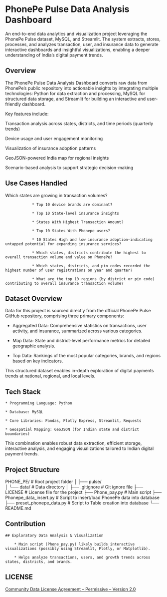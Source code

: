 # PhonePe Pulse Data Analysis Dashboard

An end-to-end data analytics and visualization project leveraging the PhonePe Pulse dataset, MySQL, and Streamlit. The system extracts, stores, processes, and analyzes transaction, user, and insurance data to generate interactive dashboards and insightful visualizations, enabling a deeper understanding of India’s digital payment trends.

## Overview

The PhonePe Pulse Data Analysis Dashboard converts raw data from PhonePe’s public repository into actionable insights by integrating multiple technologies: Python for data extraction and processing, MySQL for structured data storage, and Streamlit for building an interactive and user-friendly dashboard.

Key features include:

Transaction analysis across states, districts, and time periods (quarterly trends)

Device usage and user engagement monitoring

Visualization of insurance adoption patterns

GeoJSON-powered India map for regional insights

Scenario-based analysis to support strategic decision-making

## Use Cases Handled

Which states are growing in transaction volumes?
				
				* Top 10 device brands are dominant?
				
				* Top 10 State-level insurance insights
				
				* States With Highest Transaction Amount?
				
				* Top 10 States With Phonepe users?
				
				* 10 States High and low insurance adoption—indicating untapped potential for expanding insurance services?
				
				* Which states, districts contribute the highest to overall transaction volume and value on PhonePe?
				
				* Which states, districts, and pin codes recorded the highest number of user registrations on year and quarter?
				
				* What are the top 10 regions (by district or pin code) contributing to overall insurance transaction volume?

## Dataset Overview

Data for this project is sourced directly from the official PhonePe Pulse GitHub repository, comprising three primary components:

* Aggregated Data: Comprehensive statistics on transactions, user activity, and insurance, summarized across various categories.

* Map Data: State and district-level performance metrics for detailed geographic analysis.

* Top Data: Rankings of the most popular categories, brands, and regions based on key indicators.

This structured dataset enables in-depth exploration of digital payments trends at national, regional, and local levels.

## Tech Stack

	* Programming Language: Python
	
	* Database: MySQL
	
	* Core Libraries: Pandas, Plotly Express, Streamlit, Requests
	
	* Geospatial Mapping: GeoJSON (for Indian state and district boundaries)

This combination enables robust data extraction, efficient storage, interactive analysis, and engaging visualizations tailored to Indian digital payment trends.

## Project Structure

PHONE_PE/                      # Root project folder
│
├── pulse/                     
│   └── data/                  # Data directory 
│
├── .gitignore                 # Git ignore file 
├── LICENSE                    # License file for the project
├── Phone_pay.py               # Main script 
├── Phonepe_data_insert.py     # Script to insert/load PhonePe data into database
├── preset_phonepe_data.py     # Script to Table creation into database
└── README.md     

## Contribution

	## Exploratory Data Analysis & Visualization

		* Main script (Phone_pay.py) likely builds interactive visualizations (possibly using Streamlit, Plotly, or Matplotlib).

		* Helps analyze transactions, users, and growth trends across states, districts, and brands.







## LICENSE

[Community Data License Agreement – Permissive – Version 2.0](https://github.com/PhonePe/pulse/blob/master/LICENSE)






